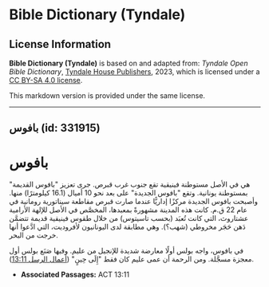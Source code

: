 # Bible Dictionary (Tyndale)

## License Information

**Bible Dictionary (Tyndale)** is based on and adapted from: _Tyndale Open Bible Dictionary_, [Tyndale House Publishers](https://tyndaleopenresources.com/), 2023, which is licensed under a [CC BY-SA 4.0 license](https://creativecommons.org/licenses/by-sa/4.0/legalcode.en).

This markdown version is provided under the same license.



--------------------------------

## بافوس (id: 331915)

بافوس
=====

هي في الأصل مستوطنة فينيقية تقع جنوب غرب قبرص. جرى تعزيز "بافوس القديمة" بمستوطنة يونانية. وتقع "بافوس الجديدة" على بعد نحو 10 أميال (16\.1 كيلومترًا) منها. وأصبحت بافوس الجديدة مركزًا إداريًّا عندما صارت قبرص مقاطعة سيناتورية رومانية في عام 22 ق.م. كانت هذه المدينة مشهورةً بمعبدها، المخصَّص في الأصل للإلهة الأرامية عشتاروث، التي كانت تُعبَد (بحسب تاسيتوس) من خلال طقوس فينيقية قديمة تتضمَّن دَهن حَجَر مخروطي (شهب؟). وهي مطابقة لدى اليونانيون لأفروديت، التي ادَّعوا أنها خرجت من البحر.

في بافوس، واجه بولس أولًا معارضة شديدة للإنجيل من عليم. وفيها صَنَع بولس أول معجزة مسجَّلة. ومن الرحمة أن عمى عليم كان فقط "إِلَى حِينٍ" ([أعمال الرسل 13:11](https://ref.ly/Acts13:11)).

* **Associated Passages:** ACT 13:11

